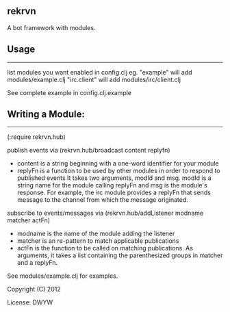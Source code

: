 rekrvn
---------------
A bot framework with modules.

## Usage
-----------
list modules you want enabled in config.clj
eg. "example" will add modules/example.clj
    "irc.client" will add modules/irc/client.clj

See complete example in config.clj.example

## Writing a Module:
-----------
(:require rekrvn.hub)

publish events via (rekrvn.hub/broadcast content replyfn)
- content is a string beginning with a one-word identifier for your module
- replyFn is a function to be used by other modules in order to respond to published events
  It takes two arguments, modId and msg. modId is a string name for the module calling replyFn
  and msg is the module's response.
For example, the irc module provides a replyFn that sends message to the channel from which
the message originated.

subscribe to events/messages via (rekrvn.hub/addListener modname matcher actFn)
- modname is the name of the module adding the listener
- matcher is an re-pattern to match applicable publications
- actFn is the function to be called on matching publications. As arguments, it takes
  a list containing the parenthesized groups in matcher and a replyFn.

See modules/example.clj for examples.



Copyright (C) 2012

License: DWYW
